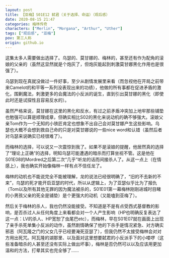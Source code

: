 ```yaml
---
layout: post
title: 【亚梅】S01E12 弑君（关于选择、命运）（观后感）
date: 2020-08-15 21:47
categories: 梅林传奇
characters: ["Merlin", "Morgana", "Arthur", "Uther"]
tags: ["观后感", "亚梅"]
pov: 第三人称
origin: github.io
---
```


这集太多人需要做出选择了。乌瑟的、莫甘娜的、梅林的，甚至还有作为配角的滚娘的父亲的（虽然这显然就是个炮灰了，但炮灰能起到刺激莫甘娜黑化作用也是很强了）。

乌瑟到现在真就没做过一件好事，至少从剧情发展里来看（而忽视他在开局之前带来Camelot的和平等一系列没表现出来的功绩），他做的所有事都在促进矛盾的激化，围剿魔法，刺激更多的会魔法的小反派的诞生，直到引出莫甘娜的黑化（即使此时还是试探性且容易反水的）。

虽然严格来说，莫甘娜在这里的黑化和反水，有过之前矛盾冲突加上地牢那些铺垫也勉强可以算是顺理成章，但确实相比S02的黑化来说动机的确不够强大。滚娘父亲Tom作为一个无知的小铁匠肯定也想象不出自己会对莫甘娜产生这些影响。乌瑟也大概不会想到救自己命的只是对莫甘娜说的一些nice word和认错（虽然后者对乌瑟来说确实已经很难了）。

而梅林的选择，可以说又一次震惊到我了。如果不是滚娘的提醒，他居然真的选择了“理论上正确”的选择，明知乌瑟可能遭遇的暗杀而打算坐视不管。这是他在S01E08的Mordred之后第二次“几乎”听龙的话而间接杀人了。从这一点上（在情感上），我也确实开始像梅林一样有点不信任龙了。

梅林的动机也不能说完全不能被理解，龙的说法已经很明确了，“旧的不去新的不来”，乌瑟的死才能开启亚瑟的时代，所以从逻辑上，为了亚瑟似乎比为了报仇（Tom以及所有其他无罪的因为魔法被杀的，S01E01第一幕梅林刚刚进城时目睹的小男孩父亲的死全是铺垫）是个更强大的动机（又能嗑到亚梅了）。

然后关于梅林的杀人，我也仍然没能接受。不知道是不是有点受西式基督教的影响，是否杀过人从任何角度上来看都会对一个人产生影响（HP也明确反复表达了这一点：LV的杀人、HP宽恕了虫尾巴etc），而梅林，早在S01E07就在画面上出现了亲手杀死单集小反派的动作，虽然剧情确保了他的下杀手是情况紧急、对方确实邪恶（阿瓦隆之门的父女几乎已经要淹死亚瑟了），但我仍然不太接受梅林会对对方用出死咒。阿瓦隆的湖那里、以及面对这里想要弑君的小反派手下的小喽啰（这些准备暗杀的人甚至还没有实际上做出坏事），梅林是否仍然可以以及应该用更加温和的方法，打晕其实也完全够了……
